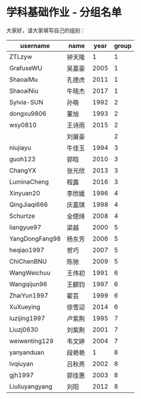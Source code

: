 
# 学科基础作业 - 分组名单

大家好，请大家填写自己的组别：

| username       | name | year | group |
| -------------- | ---- | ---- | ----- |
| ZTLzyw         | 钟天隆  | 1    | 1     |
| GrafuseWU      | 吴嘉豪  | 2005 | 1     |
| ShaoaiMu       | 孔德虎  | 2011 | 1     |
| ShaoaiNiu      | 牛晓杰  | 2017 | 1     |
| Sylvia-SUN     | 孙萌   | 1992 | 2     |
| dongxu9806     | 董旭   | 1993 | 2     |
| wsy0810        | 王诗雨  | 2015 | 2     |
|                | 刘展豪  |      | 2     |
| niujiayu       | 牛佳玉  | 1994 | 3     |
| guoh123        | 郭晗   | 2010 | 3     |
| ChangYX        | 张元欣  | 2013 | 3     |
| LuminaCheng    | 程露   | 2016 | 3     |
| Xinyuan20      | 李欣媛  | 1996 | 4     |
| QingJiaqi666   | 庆嘉琪  | 1998 | 4     |
| Schurtze       | 全偲绮  | 2008 | 4     |
| liangyue97     | 梁越   | 2000 | 5     |
| YangDongFang98 | 杨东芳  | 2006 | 5     |
| heqiao1997     | 贺巧   | 2007 | 5     |
| ChiChenBNU     | 陈驰   | 2009 | 5     |
| WangWeichuu    | 王伟初  | 1991 | 6     |
| Wangqijun96    | 王麒钧  | 1997 | 6     |
| ZhaiYun1997    | 翟芸   | 1999 | 6     |
| XuXueying      | 徐雪迎  | 2014 | 6     |
| luzijing1997   | 卢紫荆  | 1995 | 7     |
| Liuzj0630      | 刘紫荆  | 2001 | 7     |
| weiwenting129  | 韦文婷  | 2004 | 7     |
| yanyanduan     | 段艳艳  | 1    | 8     |
| lvqiuyan       | 吕秋燕  | 2002 | 8     |
| gjh1997        | 郭佳惠  | 2003 | 8     |
| Liuliuyangyang | 刘阳   | 2012 | 8     |
